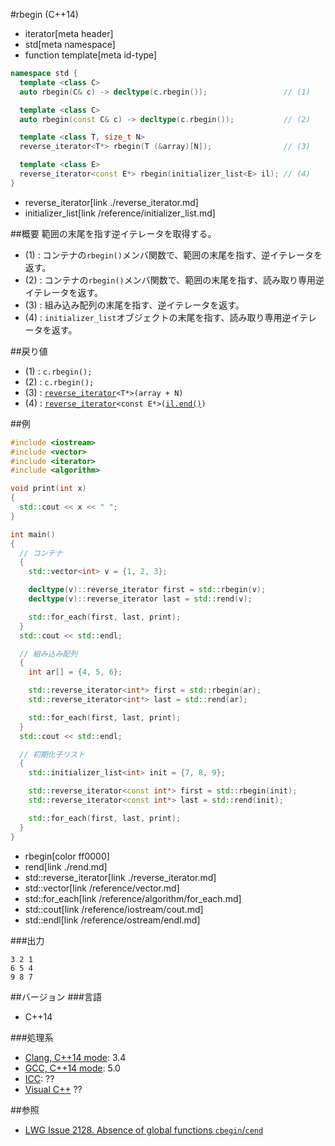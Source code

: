 #rbegin (C++14)
* iterator[meta header]
* std[meta namespace]
* function template[meta id-type]

```cpp
namespace std {
  template <class C>
  auto rbegin(C& c) -> decltype(c.rbegin());                 // (1)

  template <class C>
  auto rbegin(const C& c) -> decltype(c.rbegin());           // (2)

  template <class T, size_t N>
  reverse_iterator<T*> rbegin(T (&array)[N]);                // (3)

  template <class E>
  reverse_iterator<const E*> rbegin(initializer_list<E> il); // (4)
}
```
* reverse_iterator[link ./reverse_iterator.md]
* initializer_list[link /reference/initializer_list.md]

##概要
範囲の末尾を指す逆イテレータを取得する。

- (1) : コンテナの`rbegin()`メンバ関数で、範囲の末尾を指す、逆イテレータを返す。
- (2) : コンテナの`rbegin()`メンバ関数で、範囲の末尾を指す、読み取り専用逆イテレータを返す。
- (3) : 組み込み配列の末尾を指す、逆イテレータを返す。
- (4) : `initializer_list`オブジェクトの末尾を指す、読み取り専用逆イテレータを返す。


##戻り値
- (1) : `c.rbegin();`
- (2) : `c.rbegin();`
- (3) : [`reverse_iterator`](./reverse_iterator.md)`<T*>(array + N)`
- (4) : [`reverse_iterator`](./reverse_iterator.md)`<const E*>(`[`il.end()`](/reference/initializer_list/end.md)`)`


##例
```cpp
#include <iostream>
#include <vector>
#include <iterator>
#include <algorithm>

void print(int x)
{
  std::cout << x << " ";
}

int main()
{
  // コンテナ
  {
    std::vector<int> v = {1, 2, 3};

    decltype(v)::reverse_iterator first = std::rbegin(v);
    decltype(v)::reverse_iterator last = std::rend(v);

    std::for_each(first, last, print);
  }
  std::cout << std::endl;

  // 組み込み配列
  {
    int ar[] = {4, 5, 6};

    std::reverse_iterator<int*> first = std::rbegin(ar);
    std::reverse_iterator<int*> last = std::rend(ar);

    std::for_each(first, last, print);
  }
  std::cout << std::endl;

  // 初期化子リスト
  {
    std::initializer_list<int> init = {7, 8, 9};

    std::reverse_iterator<const int*> first = std::rbegin(init);
    std::reverse_iterator<const int*> last = std::rend(init);

    std::for_each(first, last, print);
  }
}
```
* rbegin[color ff0000]
* rend[link ./rend.md]
* std::reverse_iterator[link ./reverse_iterator.md]
* std::vector[link /reference/vector.md]
* std::for_each[link /reference/algorithm/for_each.md]
* std::cout[link /reference/iostream/cout.md]
* std::endl[link /reference/ostream/endl.md]

###出力
```
3 2 1 
6 5 4 
9 8 7 
```

##バージョン
###言語
- C++14

###処理系
- [Clang, C++14 mode](/implementation.md#clang): 3.4
- [GCC, C++14 mode](/implementation.md#gcc): 5.0
- [ICC](/implementation.md#icc): ??
- [Visual C++](/implementation.md#visual_cpp) ??


##参照
- [LWG Issue 2128. Absence of global functions `cbegin`/`cend`](http://www.open-std.org/jtc1/sc22/wg21/docs/lwg-defects.html#2128)

